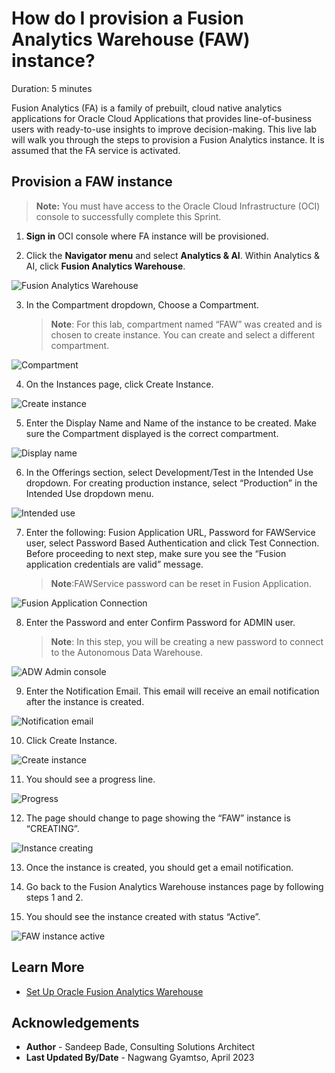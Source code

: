 # How do I provision a Fusion Analytics Warehouse (FAW) instance?

Duration: 5 minutes

Fusion Analytics (FA) is a family of prebuilt, cloud native analytics applications for Oracle Cloud Applications that provides line-of-business users with ready-to-use insights to improve decision-making. This live lab will walk you through the steps to provision a Fusion Analytics instance. It is assumed that the FA service is activated.

## Provision a FAW instance

>**Note:** You must have access to the Oracle Cloud Infrastructure (OCI) console to successfully complete this Sprint.

1. **Sign in** OCI console where FA instance will be provisioned.

2. Click the **Navigator menu** and select **Analytics & AI**. Within Analytics & AI, click **Fusion Analytics Warehouse**.

  ![Fusion Analytics Warehouse](images/fusionanalyticswarehouse.png)

3. In the Compartment dropdown, Choose a Compartment.

    >**Note**: For this lab, compartment named “FAW” was created and is chosen to create instance. You can create and select a different compartment.  

  ![Compartment](images/compartment.png)

4. On the Instances page, click Create Instance.

  ![Create instance](images/createinstance.png)

5. Enter the Display Name and Name of the instance to be created. Make sure the Compartment displayed is the correct compartment.

  ![Display name](images/displayname.png)

6. In the Offerings section, select Development/Test in the Intended Use dropdown. For creating production instance, select “Production” in the Intended Use dropdown menu.

  ![Intended use](images/intendeduse.png)

7. Enter the following: Fusion Application URL, Password for FAWService user, select Password Based Authentication and click Test Connection. Before proceeding to next step, make sure you see the “Fusion application credentials are valid” message.

    >**Note**:FAWService password can be reset in Fusion Application.

  ![Fusion Application Connection](images/fusionapplicationconnectioninput.png)

8. Enter the Password and enter Confirm Password for ADMIN user.

    >**Note**: In this step, you will be creating a new password to connect to the Autonomous Data Warehouse.

  ![ADW Admin console](images/adwadminconsole.png)

9. Enter the Notification Email. This email will receive an email notification after the instance is created.

  ![Notification email](images/notificationemail.png)

10. Click Create Instance.

  ![Create instance](images/createinstancebutton.png)

11. You should see a progress line.

  ![Progress](images/progress.png)

12. The page should change to page showing the “FAW” instance is “CREATING”.

  ![Instance creating](images/instancecreating.png)

13. Once the instance is created, you should get a email notification.

14. Go back to the Fusion Analytics Warehouse instances page by following steps 1 and 2.

15. You should see the instance created with status “Active”.

  ![FAW instance active](images/fawinstanceactive.png)


## Learn More

* [Set Up Oracle Fusion Analytics Warehouse](https://docs.oracle.com/en-us/iaas/analytics-for-applications/doc/set-oracle-fusion-analytics-warehouse.html)

## Acknowledgements
* **Author** - Sandeep Bade, Consulting Solutions Architect
* **Last Updated By/Date** - Nagwang Gyamtso,  April 2023

